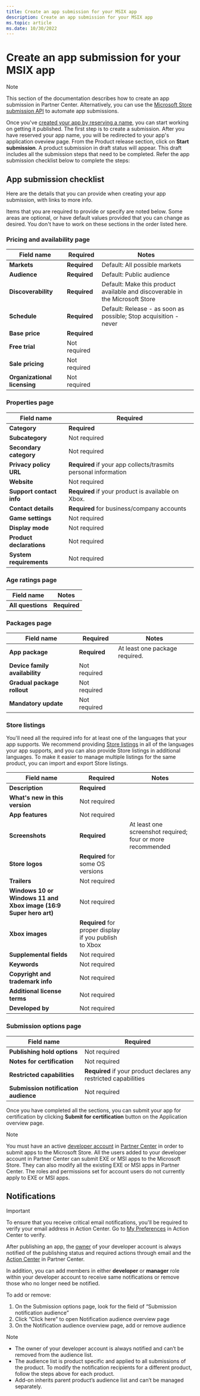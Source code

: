 ```yaml
---
title: Create an app submission for your MSIX app
description: Create an app submission for your MSIX app
ms.topic: article
ms.date: 10/30/2022
---
```


# Create an app submission for your MSIX app

> [!NOTE]
> This section of the documentation describes how to create an app submission in Partner Center. Alternatively, you can use the [Microsoft Store submission API](/windows/uwp/monetize/create-and-manage-submissions-using-windows-store-services) to automate app submissions.

Once you've [created your app by reserving a name](reserve-your-apps-name.md), you can start working on getting it published. The first step is to create a submission. After you have reserved your app name, you will be redirected to your app's application oveview page. From the Product release section, click on **Start submission**. A product submission in draft status will appear. This draft includes all the submission steps that need to be completed. Refer the app submission checklist below to complete the steps:

## App submission checklist

Here are the details that you can provide when creating your app submission, with links to more info.

Items that you are required to provide or specify are noted below. Some areas are optional, or have default values provided that you can change as desired. You don't have to work on these sections in the order listed here.

### Pricing and availability page

| Field name                   | Required     | Notes                |
| ---------------------------- | ------------ |----------------------|
| **Markets**                  | **Required** | Default: All possible markets |
| **Audience**                 | **Required** | Default: Public audience |
| **Discoverability**          | **Required** | Default: Make this product available and discoverable in the Microsoft Store |
| **Schedule**                 | **Required** | Default: Release - as soon as possible; Stop acquisition - never |
| **Base price**               | **Required** |                      |
| **Free trial**               | Not required |                      |
| **Sale pricing**             | Not required |                      |
| **Organizational licensing** | Not required |                      |

### Properties page

| Field name                   | Required     |
| ---------------------------- | ------------ |
| **Category**                 | **Required** |
| **Subcategory**              | Not required |
| **Secondary category**       | Not required |
| **Privacy policy URL**       | **Required** if your app collects/trasmits personal information |  
| **Website**                  | Not required |
| **Support contact info**     | **Required** if your product is available on Xbox. |
| **Contact details**          | **Required** for business/company accounts |
| **Game settings**            | Not required |
| **Display mode**             | Not required |
| **Product declarations**     | Not required |
| **System requirements**      | Not required |

### Age ratings page

| Field name        | Notes        |
| ------------------| ------------ |
| **All questions** | **Required** |

### Packages page

| Field name                     | Required     | Notes                          |
| ------------------------------ | ------------ | ------------------------------ |
| **App package**                | **Required** | At least one package required. |
| **Device family availability** | Not required |                                |
| **Gradual package rollout**    | Not required |                                |
| **Mandatory update**           | Not required |                                |

### Store listings

You'll need all the required info for at least one of the languages that your app supports. We recommend providing [Store listings](./create-app-store-listing.md) in all of the languages your app supports, and you can also provide Store listings in additional languages. To make it easier to manage multiple listings for the same product, you can import and export Store listings.

| Field name                                                        | Required     | Notes                                                      |
| ----------------------------------------------------------------- | ------------ | ---------------------------------------------------------- |
| **Description**                                                   | **Required** |                                                            |
| **What's new in this version**                                    | Not required |                                                            |
| **App features**                                                  | Not required |                                                            |
| **Screenshots**                                                   | **Required** | At least one screenshot required; four or more recommended |
| **Store logos**                                                   | **Required** for some OS versions |                          |
| **Trailers**                                                      | Not required |                                                            |
| **Windows 10 or Windows 11 and Xbox image (16:9 Super hero art)** | Not required |                                                            |
| **Xbox images**                                                   | **Required** for proper display if you publish to Xbox  |     |
| **Supplemental fields**                                           | Not required |                                                            |
| **Keywords**                                                      | Not required |                                                            |
| **Copyright and trademark info**                                  | Not required |                                                            |
| **Additional license terms**                                      | Not required |                                                            |
| **Developed by**                                                  | Not required |                                                            |

### Submission options page

| Field name                           | Required     | 
| ------------------------------------ | ------------ | 
| **Publishing hold options**          | Not required |
| **Notes for certification**          | Not required |
| **Restricted capabilities**          | **Required** if your product declares any restricted capabilities |
| **Submission notification audience** | Not required |

Once you have completed all the sections, you can submit your app for certification by clicking **Submit for certification** button on the Application overview page.

> [!NOTE]
> You must have an active [developer account](https://developer.microsoft.com/store/register) in [Partner Center](https://partner.microsoft.com/dashboard) in order to submit apps to the Microsoft Store. All the users added to your developer account in Partner Center can submit EXE or MSI apps to the Microsoft Store. They can also modify all the existing EXE or MSI apps in Partner Center. The roles and permissions set for account users do not currently apply to EXE or MSI apps.

## Notifications

> [!IMPORTANT]
> To ensure that you receive critical email notifications, you'll be required to verify your email address in Action Center. Go to [My Preferences](https://partner.microsoft.com/dashboard/actioncenter/mypreferences) in Action Center to verify.

After publishing an app, the [owner](../../partner-center/assign-account-level-custom-permissions-to-account-users.md) of your developer account is always notified of the publishing status and required actions through email and the [Action Center](/partner-center/action-center-overview) in Partner Center.

In addition, you can add members in either **developer** or **manager** role within your developer account to receive same notifications or remove those who no longer need be notified.

To add or remove:

1. On the Submission options page, look for the field of “Submission notification audience”
2. Click “Click here” to open Notification audience overview page
3. On the Notification audience overview page, add or remove audience

> [!NOTE]
>
> - The owner of your developer account is always notified and can’t be removed from the audience list.
> - The audience list is product specific and applied to all submissions of the product. To modify the notification recipients for a different product, follow the steps above for each product.
> - Add-on inherits parent product’s audience list and can’t be managed separately.
